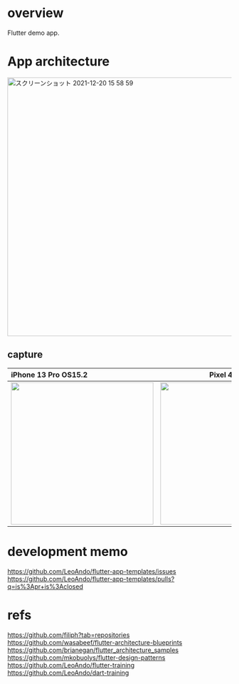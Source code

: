# overview

Flutter demo app.

# App architecture

<img width="582" alt="スクリーンショット 2021-12-20 15 58 59" src="https://user-images.githubusercontent.com/16476224/146725205-ac598f5f-c5a6-4cc4-8d38-559ca50bdf77.png">

## capture

| iPhone 13 Pro OS15.2 | Pixel 4 OS12 |
|:---|:---:|
|<img src="https://user-images.githubusercontent.com/16476224/153468716-56ae2b74-ad94-4f13-b345-9ecfb1018b8c.gif" width=320 /> |<img src="https://user-images.githubusercontent.com/16476224/153471395-a4bac008-82c0-4596-8c21-ae4dac96b645.gif" width=320 /> |



# development memo
https://github.com/LeoAndo/flutter-app-templates/issues<br>
https://github.com/LeoAndo/flutter-app-templates/pulls?q=is%3Apr+is%3Aclosed<br>

# refs
https://github.com/filiph?tab=repositories<br>
https://github.com/wasabeef/flutter-architecture-blueprints<br>
https://github.com/brianegan/flutter_architecture_samples<br>
https://github.com/mkobuolys/flutter-design-patterns<br>
https://github.com/LeoAndo/flutter-training<br>
https://github.com/LeoAndo/dart-training<br>
